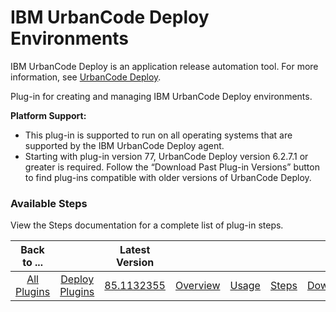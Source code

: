 
# IBM UrbanCode Deploy Environments

IBM UrbanCode Deploy is an application release automation tool. For more information, see [UrbanCode Deploy](https://www.ibm.com/cloud/urbancode).

Plug-in for creating and managing IBM UrbanCode Deploy environments.


**Platform Support:**


* This plug-in is supported to run on all operating systems that are supported by the IBM UrbanCode Deploy agent.
* Starting with plug-in version 77, UrbanCode Deploy version 6.2.7.1 or greater is required. Follow the “Download Past Plug-in Versions” button to find plug-ins compatible with older versions of UrbanCode Deploy.


### Available Steps

View the Steps documentation for a complete list of plug-in steps.



|Back to ...||Latest Version|||||
| :---: | :---: | :---: | :---: | :---: | :---: | :---: |
|[All Plugins](../../index.md)|[Deploy Plugins](../README.md)|[85.1132355](https://raw.githubusercontent.com/UrbanCode/IBM-UCD-PLUGINS/main/files/uDeploy-Environment/ucd-uDeploy-Environment-85.1132355.zip)|[Overview](overview.md)|[Usage](usage.md)|[Steps](steps.md)|[Downloads](downloads.md)|
